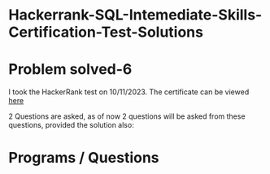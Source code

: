 # Hackerrank-SQL-Intemediate-Skills-Certification-Test-Solutions
# Problem solved-6
I took the HackerRank test on 10/11/2023. The certificate can be viewed [here](https://www.hackerrank.com/certificates/7984b416e95a)

2 Questions are asked, as of now 2 questions will be asked from these questions, provided the solution also:

# Programs / Questions
